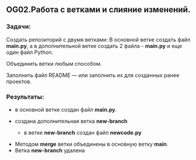## OG02.Работа с ветками и слияние изменений.
### **Задачи:**


Создать репозиторий с двумя ветками: В основной ветке создать файл **main.py**, 
а в дополнительной ветке создать 2 файла - 
**main.py** и еще один файл Python. 

Объединить ветки любым способом. 

Заполнить файл README — или заполнить их для созданных ранее проектов.

### **Результаты:**

- в основной ветке создан файл **main.py**.
- создана дополнительная ветка **new-branch**

    - в ветке **new-branch** создан файл **newcode.py**
* Методом **merge** ветки объединены в основную ветку **main**.
* Ветка **new-branch** удалена
      